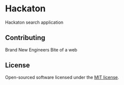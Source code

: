 # Hackaton

Hackaton search application 

## Contributing

Brand New Engineers
Bite of a web

## License

Open-sourced software licensed under the [MIT license](http://opensource.org/licenses/MIT).
